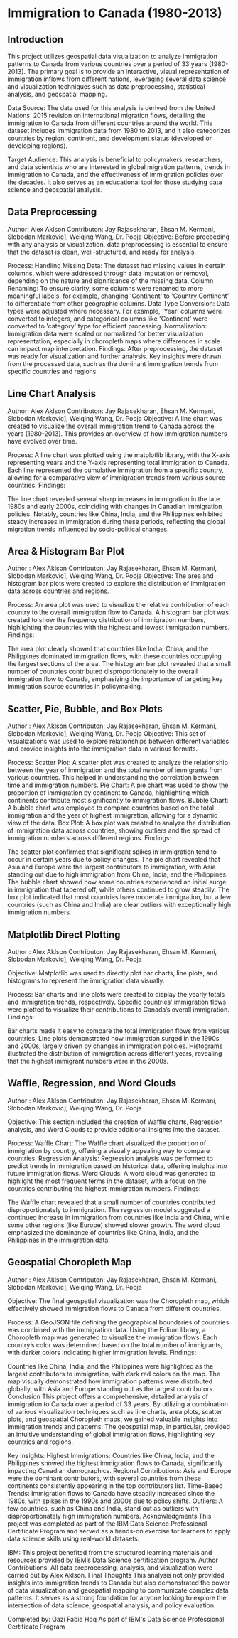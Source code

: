# Immigration to Canada (1980-2013)
## Introduction
This project utilizes geospatial data visualization to analyze immigration patterns to Canada from various countries over a period of 33 years (1980-2013). The primary goal is to provide an interactive, visual representation of immigration inflows from different nations, leveraging several data science and visualization techniques such as data preprocessing, statistical analysis, and geospatial mapping.

Data Source: The data used for this analysis is derived from the United Nations’ 2015 revision on international migration flows, detailing the immigration to Canada from different countries around the world. This dataset includes immigration data from 1980 to 2013, and it also categorizes countries by region, continent, and development status (developed or developing regions).

Target Audience: This analysis is beneficial to policymakers, researchers, and data scientists who are interested in global migration patterns, trends in immigration to Canada, and the effectiveness of immigration policies over the decades. It also serves as an educational tool for those studying data science and geospatial analysis.

## Data Preprocessing
Author: Alex Aklson
Contributon: Jay Rajasekharan,
Ehsan M. Kermani, Slobodan Markovic], Weiqing Wang, Dr. Pooja
Objective:
Before proceeding with any analysis or visualization, data preprocessing is essential to ensure that the dataset is clean, well-structured, and ready for analysis.

Process:
Handling Missing Data: The dataset had missing values in certain columns, which were addressed through data imputation or removal, depending on the nature and significance of the missing data.
Column Renaming: To ensure clarity, some columns were renamed to more meaningful labels, for example, changing 'Continent' to 'Country Continent' to differentiate from other geographic columns.
Data Type Conversion: Data types were adjusted where necessary. For example, 'Year' columns were converted to integers, and categorical columns like 'Continent' were converted to 'category' type for efficient processing.
Normalization: Immigration data were scaled or normalized for better visualization representation, especially in choropleth maps where differences in scale can impact map interpretation.
Findings: After preprocessing, the dataset was ready for visualization and further analysis. Key insights were drawn from the processed data, such as the dominant immigration trends from specific countries and regions.

## Line Chart Analysis
Author: Alex Aklson
Contributon: Jay Rajasekharan,
Ehsan M. Kermani, Slobodan Markovic], Weiqing Wang, Dr. Pooja
Objective:
A line chart was created to visualize the overall immigration trend to Canada across the years (1980-2013). This provides an overview of how immigration numbers have evolved over time.

Process:
A line chart was plotted using the matplotlib library, with the X-axis representing years and the Y-axis representing total immigration to Canada.
Each line represented the cumulative immigration from a specific country, allowing for a comparative view of immigration trends from various source countries.
Findings:

The line chart revealed several sharp increases in immigration in the late 1980s and early 2000s, coinciding with changes in Canadian immigration policies.
Notably, countries like China, India, and the Philippines exhibited steady increases in immigration during these periods, reflecting the global migration trends influenced by socio-political changes.
## Area & Histogram Bar Plot
Author : Alex Aklson
Contributon: Jay Rajasekharan,
Ehsan M. Kermani, Slobodan Markovic], Weiqing Wang, Dr. Pooja
Objective:
The area and histogram bar plots were created to explore the distribution of immigration data across countries and regions.

Process:
An area plot was used to visualize the relative contribution of each country to the overall immigration flow to Canada.
A histogram bar plot was created to show the frequency distribution of immigration numbers, highlighting the countries with the highest and lowest immigration numbers.
Findings:

The area plot clearly showed that countries like India, China, and the Philippines dominated immigration flows, with these countries occupying the largest sections of the area.
The histogram bar plot revealed that a small number of countries contributed disproportionately to the overall immigration flow to Canada, emphasizing the importance of targeting key immigration source countries in policymaking.
## Scatter, Pie, Bubble, and Box Plots
Author : Alex Aklson
Contributon: Jay Rajasekharan,
Ehsan M. Kermani, Slobodan Markovic], Weiqing Wang, Dr. Pooja
Objective:
This set of visualizations was used to explore relationships between different variables and provide insights into the immigration data in various formats.

Process:
Scatter Plot: A scatter plot was created to analyze the relationship between the year of immigration and the total number of immigrants from various countries. This helped in understanding the correlation between time and immigration numbers.
Pie Chart: A pie chart was used to show the proportion of immigration by continent to Canada, highlighting which continents contribute most significantly to immigration flows.
Bubble Chart: A bubble chart was employed to compare countries based on the total immigration and the year of highest immigration, allowing for a dynamic view of the data.
Box Plot: A box plot was created to analyze the distribution of immigration data across countries, showing outliers and the spread of immigration numbers across different regions.
Findings:

The scatter plot confirmed that significant spikes in immigration tend to occur in certain years due to policy changes.
The pie chart revealed that Asia and Europe were the largest contributors to immigration, with Asia standing out due to high immigration from China, India, and the Philippines.
The bubble chart showed how some countries experienced an initial surge in immigration that tapered off, while others continued to grow steadily.
The box plot indicated that most countries have moderate immigration, but a few countries (such as China and India) are clear outliers with exceptionally high immigration numbers.
## Matplotlib Direct Plotting
Author : Alex Aklson
Contributon: Jay Rajasekharan,
Ehsan M. Kermani, Slobodan Markovic], Weiqing Wang, Dr. Pooja

Objective:
Matplotlib was used to directly plot bar charts, line plots, and histograms to represent the immigration data visually.

Process:
Bar charts and line plots were created to display the yearly totals and immigration trends, respectively.
Specific countries’ immigration flows were plotted to visualize their contributions to Canada’s overall immigration.
Findings:

Bar charts made it easy to compare the total immigration flows from various countries.
Line plots demonstrated how immigration surged in the 1990s and 2000s, largely driven by changes in immigration policies.
Histograms illustrated the distribution of immigration across different years, revealing that the highest immigrant numbers were in the 2000s.
## Waffle, Regression, and Word Clouds
Author : Alex Aklson
Contributon: Jay Rajasekharan,
Ehsan M. Kermani, Slobodan Markovic], Weiqing Wang, Dr. Pooja

Objective:
This section included the creation of Waffle charts, Regression analysis, and Word Clouds to provide additional insights into the dataset.

Process:
Waffle Chart: The Waffle chart visualized the proportion of immigration by country, offering a visually appealing way to compare countries.
Regression Analysis: Regression analysis was performed to predict trends in immigration based on historical data, offering insights into future immigration flows.
Word Clouds: A word cloud was generated to highlight the most frequent terms in the dataset, with a focus on the countries contributing the highest immigration numbers.
Findings:

The Waffle chart revealed that a small number of countries contributed disproportionately to immigration.
The regression model suggested a continued increase in immigration from countries like India and China, while some other regions (like Europe) showed slower growth.
The word cloud emphasized the dominance of countries like China, India, and the Philippines in the immigration data.
## Geospatial Choropleth Map
Author : Alex Aklson
Contributon: Jay Rajasekharan,
Ehsan M. Kermani, Slobodan Markovic], Weiqing Wang, Dr. Pooja

Objective:
The final geospatial visualization was the Choropleth map, which effectively showed immigration flows to Canada from different countries.

Process:
A GeoJSON file defining the geographical boundaries of countries was combined with the immigration data.
Using the Folium library, a Choropleth map was generated to visualize the immigration flows. Each country’s color was determined based on the total number of immigrants, with darker colors indicating higher immigration levels.
Findings:

Countries like China, India, and the Philippines were highlighted as the largest contributors to immigration, with dark red colors on the map.
The map visually demonstrated how immigration patterns were distributed globally, with Asia and Europe standing out as the largest contributors.
Conclusion
This project offers a comprehensive, detailed analysis of immigration to Canada over a period of 33 years. By utilizing a combination of various visualization techniques such as line charts, area plots, scatter plots, and geospatial Choropleth maps, we gained valuable insights into immigration trends and patterns. The geospatial map, in particular, provided an intuitive understanding of global immigration flows, highlighting key countries and regions.

Key Insights:
Highest Immigrations: Countries like China, India, and the Philippines showed the highest immigration flows to Canada, significantly impacting Canadian demographics.
Regional Contributions: Asia and Europe were the dominant contributors, with several countries from these continents consistently appearing in the top contributors list.
Time-Based Trends: Immigration flows to Canada have steadily increased since the 1980s, with spikes in the 1990s and 2000s due to policy shifts.
Outliers: A few countries, such as China and India, stand out as outliers with disproportionately high immigration numbers.
Acknowledgments
This project was completed as part of the IBM Data Science Professional Certificate Program and served as a hands-on exercise for learners to apply data science skills using real-world datasets.

IBM: This project benefited from the structured learning materials and resources provided by IBM’s Data Science certification program.
Author Contributions: All data preprocessing, analysis, and visualization were carried out by Alex Aklson.
Final Thoughts
This analysis not only provided insights into immigration trends to Canada but also demonstrated the power of data visualization and geospatial mapping to communicate complex data patterns. It serves as a strong foundation for anyone looking to explore the intersection of data science, geospatial analysis, and policy evaluation.

Completed by:
Qazi Fabia Hoq
As part of IBM's Data Science Professional Certificate Program

